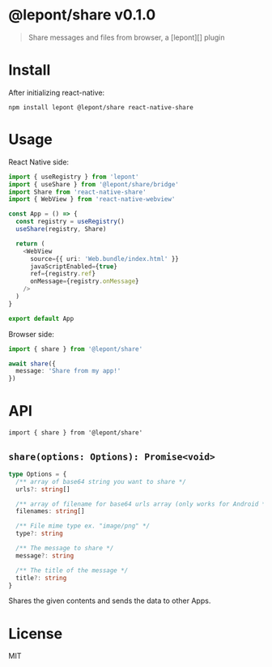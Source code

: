 # @lepont/share v0.1.0

> Share messages and files from browser, a [lepont][] plugin

# Install

After initializing react-native:

```
npm install lepont @lepont/share react-native-share
```

# Usage

React Native side:

```ts
import { useRegistry } from 'lepont'
import { useShare } from '@lepont/share/bridge'
import Share from 'react-native-share'
import { WebView } from 'react-native-webview'

const App = () => {
  const registry = useRegistry()
  useShare(registry, Share)

  return (
    <WebView
      source={{ uri: 'Web.bundle/index.html' }}
      javaScriptEnabled={true}
      ref={registry.ref}
      onMessage={registry.onMessage}
    />
  )
}

export default App
```

Browser side:

```ts
import { share } from '@lepont/share'

await share({
  message: 'Share from my app!'
})
```

# API

```
import { share } from '@lepont/share'
```

## `share(options: Options): Promise<void>`

```ts
type Options = {
  /** array of base64 string you want to share */
  urls?: string[]

  /** array of filename for base64 urls array (only works for Android */
  filenames: string[]

  /** File mime type ex. "image/png" */
  type?: string

  /** The message to share */
  message?: string

  /** The title of the message */
  title?: string
}
```

Shares the given contents and sends the data to other Apps.

# License

MIT

[react-native]: https://reactnative.dev/
